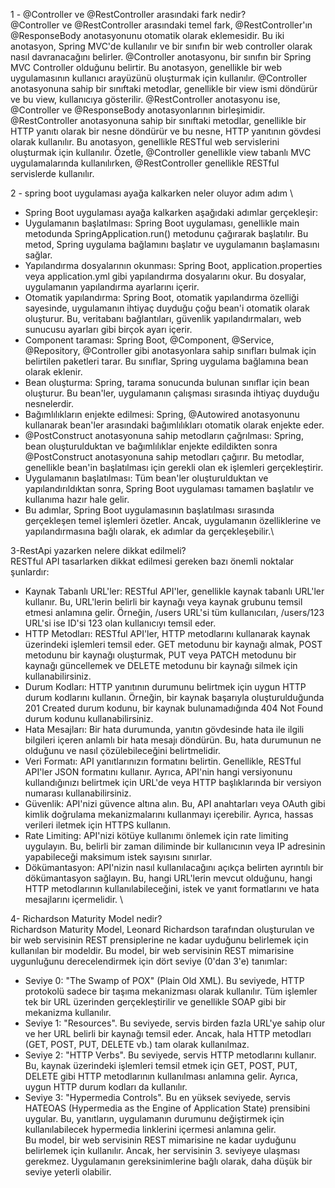 1 - @Controller ve @RestController arasındaki fark nedir? \
@Controller ve @RestController arasındaki temel fark, @RestController'ın @ResponseBody anotasyonunu otomatik olarak eklemesidir. Bu iki anotasyon, Spring MVC'de kullanılır ve bir sınıfın bir web controller olarak nasıl davranacağını belirler.  @Controller anotasyonu, bir sınıfın bir Spring MVC Controller olduğunu belirtir. Bu anotasyon, genellikle bir web uygulamasının kullanıcı arayüzünü oluşturmak için kullanılır. @Controller anotasyonuna sahip bir sınıftaki metodlar, genellikle bir view ismi döndürür ve bu view, kullanıcıya gösterilir.  @RestController anotasyonu ise, @Controller ve @ResponseBody anotasyonlarının birleşimidir. @RestController anotasyonuna sahip bir sınıftaki metodlar, genellikle bir HTTP yanıtı olarak bir nesne döndürür ve bu nesne, HTTP yanıtının gövdesi olarak kullanılır. Bu anotasyon, genellikle RESTful web servislerini oluşturmak için kullanılır.  Özetle, @Controller genellikle view tabanlı MVC uygulamalarında kullanılırken, @RestController genellikle RESTful servislerde kullanılır.

2 - spring boot uygulaması ayağa kalkarken neler oluyor adım adım \
- Spring Boot uygulaması ayağa kalkarken aşağıdaki adımlar gerçekleşir:  
- Uygulamanın başlatılması: Spring Boot uygulaması, genellikle main metodunda SpringApplication.run() metodunu çağırarak başlatılır. Bu metod, Spring uygulama bağlamını başlatır ve uygulamanın başlamasını sağlar.  
- Yapılandırma dosyalarının okunması: Spring Boot, application.properties veya application.yml gibi yapılandırma dosyalarını okur. Bu dosyalar, uygulamanın yapılandırma ayarlarını içerir.  
- Otomatik yapılandırma: Spring Boot, otomatik yapılandırma özelliği sayesinde, uygulamanın ihtiyaç duyduğu çoğu bean'i otomatik olarak oluşturur. Bu, veritabanı bağlantıları, güvenlik yapılandırmaları, web sunucusu ayarları gibi birçok ayarı içerir.  
- Component taraması: Spring Boot, @Component, @Service, @Repository, @Controller gibi anotasyonlara sahip sınıfları bulmak için belirtilen paketleri tarar. Bu sınıflar, Spring uygulama bağlamına bean olarak eklenir.  
- Bean oluşturma: Spring, tarama sonucunda bulunan sınıflar için bean oluşturur. Bu bean'ler, uygulamanın çalışması sırasında ihtiyaç duyduğu nesnelerdir.  
- Bağımlılıkların enjekte edilmesi: Spring, @Autowired anotasyonunu kullanarak bean'ler arasındaki bağımlılıkları otomatik olarak enjekte eder.  
- @PostConstruct anotasyonuna sahip metodların çağrılması: Spring, bean oluşturulduktan ve bağımlılıklar enjekte edildikten sonra @PostConstruct anotasyonuna sahip metodları çağırır. Bu metodlar, genellikle bean'in başlatılması için gerekli olan ek işlemleri gerçekleştirir.  
- Uygulamanın başlatılması: Tüm bean'ler oluşturulduktan ve yapılandırıldıktan sonra, Spring Boot uygulaması tamamen başlatılır ve kullanıma hazır hale gelir.  
- Bu adımlar, Spring Boot uygulamasının başlatılması sırasında gerçekleşen temel işlemleri özetler. Ancak, uygulamanın özelliklerine ve yapılandırmasına bağlı olarak, ek adımlar da gerçekleşebilir.\

3-RestApi yazarken nelere dikkat edilmeli? \
RESTful API tasarlarken dikkat edilmesi gereken bazı önemli noktalar şunlardır:  
- Kaynak Tabanlı URL'ler: RESTful API'ler, genellikle kaynak tabanlı URL'ler kullanır. Bu, URL'lerin belirli bir kaynağı veya kaynak grubunu temsil etmesi anlamına gelir. Örneğin, /users URL'si tüm kullanıcıları, /users/123 URL'si ise ID'si 123 olan kullanıcıyı temsil eder.  
- HTTP Metodları: RESTful API'ler, HTTP metodlarını kullanarak kaynak üzerindeki işlemleri temsil eder. GET metodunu bir kaynağı almak, POST metodunu bir kaynağı oluşturmak, PUT veya PATCH metodunu bir kaynağı güncellemek ve DELETE metodunu bir kaynağı silmek için kullanabilirsiniz.  
- Durum Kodları: HTTP yanıtının durumunu belirtmek için uygun HTTP durum kodlarını kullanın. Örneğin, bir kaynak başarıyla oluşturulduğunda 201 Created durum kodunu, bir kaynak bulunamadığında 404 Not Found durum kodunu kullanabilirsiniz.  
- Hata Mesajları: Bir hata durumunda, yanıtın gövdesinde hata ile ilgili bilgileri içeren anlamlı bir hata mesajı döndürün. Bu, hata durumunun ne olduğunu ve nasıl çözülebileceğini belirtmelidir.  
- Veri Formatı: API yanıtlarınızın formatını belirtin. Genellikle, RESTful API'ler JSON formatını kullanır. Ayrıca, API'nin hangi versiyonunu kullandığınızı belirtmek için URL'de veya HTTP başlıklarında bir versiyon numarası kullanabilirsiniz.  
- Güvenlik: API'nizi güvence altına alın. Bu, API anahtarları veya OAuth gibi kimlik doğrulama mekanizmalarını kullanmayı içerebilir. Ayrıca, hassas verileri iletmek için HTTPS kullanın.  
- Rate Limiting: API'nizi kötüye kullanımı önlemek için rate limiting uygulayın. Bu, belirli bir zaman diliminde bir kullanıcının veya IP adresinin yapabileceği maksimum istek sayısını sınırlar.  
- Dökümantasyon: API'nizin nasıl kullanılacağını açıkça belirten ayrıntılı bir dökümantasyon sağlayın. Bu, hangi URL'lerin mevcut olduğunu, hangi HTTP metodlarının kullanılabileceğini, istek ve yanıt formatlarını ve hata mesajlarını içermelidir. \

4- Richardson Maturity Model nedir? \
Richardson Maturity Model, Leonard Richardson tarafından oluşturulan ve bir web servisinin REST prensiplerine ne kadar uyduğunu belirlemek için kullanılan bir modeldir. Bu model, bir web servisinin REST mimarisine uygunluğunu derecelendirmek için dört seviye (0'dan 3'e) tanımlar:  
- Seviye 0: "The Swamp of POX" (Plain Old XML). Bu seviyede, HTTP protokolü sadece bir taşıma mekanizması olarak kullanılır. Tüm işlemler tek bir URL üzerinden gerçekleştirilir ve genellikle SOAP gibi bir mekanizma kullanılır.  
- Seviye 1: "Resources". Bu seviyede, servis birden fazla URL'ye sahip olur ve her URL belirli bir kaynağı temsil eder. Ancak, hala HTTP metodları (GET, POST, PUT, DELETE vb.) tam olarak kullanılmaz.  
- Seviye 2: "HTTP Verbs". Bu seviyede, servis HTTP metodlarını kullanır. Bu, kaynak üzerindeki işlemleri temsil etmek için GET, POST, PUT, DELETE gibi HTTP metodlarının kullanılması anlamına gelir. Ayrıca, uygun HTTP durum kodları da kullanılır.  
- Seviye 3: "Hypermedia Controls". Bu en yüksek seviyede, servis HATEOAS (Hypermedia as the Engine of Application State) prensibini uygular. Bu, yanıtların, uygulamanın durumunu değiştirmek için kullanılabilecek hypermedia linklerini içermesi anlamına gelir.  
Bu model, bir web servisinin REST mimarisine ne kadar uyduğunu belirlemek için kullanılır. Ancak, her servisinin 3. seviyeye ulaşması gerekmez. Uygulamanın gereksinimlerine bağlı olarak, daha düşük bir seviye yeterli olabilir.